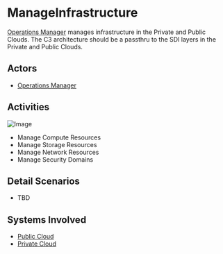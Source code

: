 # ManageInfrastructure

[Operations Manager](Actor-OperationsManager) manages infrastructure in the Private and Public Clouds.
The C3 architecture should be a passthru to the SDI layers in the Private and Public Clouds.

## Actors

* [Operations Manager](Actor-OperationsManager)

## Activities

![Image](./UseCases/ManageInfrastructure/Activities.png)

* Manage Compute Resources
* Manage Storage Resources
* Manage Network Resources
* Manage Security Domains

## Detail Scenarios

* TBD

## Systems Involved

* [Public Cloud](SubSystem-SDICloud)
* [Private Cloud](SubSystem-SDICloud)


